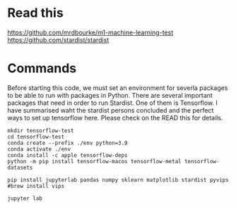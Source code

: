 # Read this
https://github.com/mrdbourke/m1-machine-learning-test
https://github.com/stardist/stardist

# Commands 

Before starting this code, we must set an environment for severla packages to be able to run with 
packages in Python. There are several important packages that need in order to run Stardist. One 
of them is Tensorflow. I have summarised waht the stardist persons concluded and the perfect ways 
to set up tensorflow here. Please check on the READ this for details. 

```
mkdir tensorflow-test
cd tensorflow-test
conda create --prefix ./env python=3.9
conda activate ./env
conda install -c apple tensorflow-deps
python -m pip install tensorflow-macos tensorflow-metal tensorflow-datasets      

pip install jupyterlab pandas numpy sklearn matplotlib stardist pyvips
#brew install vips

jupyter lab
```
